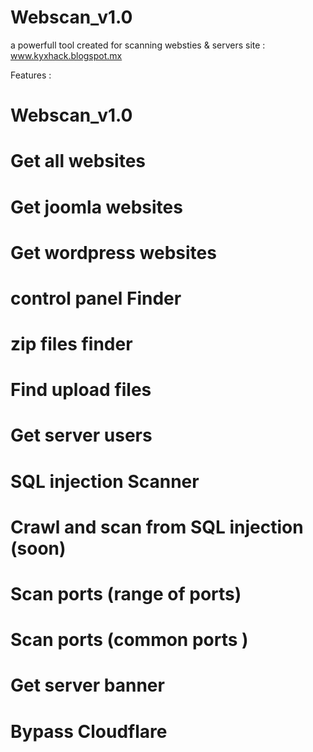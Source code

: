 # Webscan_v1.0
a powerfull tool created for scanning websties &amp; servers 
site : www.kyxhack.blogspot.mx

Features : 

# Webscan_v1.0
# Get all websites
# Get joomla websites
# Get wordpress websites
#  control panel Finder
# zip files finder
# Find upload files
# Get server users
# SQL injection Scanner 
# Crawl and scan from SQL injection (soon)
# Scan ports (range of ports)
# Scan ports (common ports )
# Get server banner
# Bypass Cloudflare

